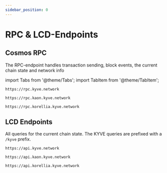 ```yaml
---
sidebar_position: 0
---
```


# RPC & LCD-Endpoints

## Cosmos RPC

The RPC-endpoint handles transaction sending, block events, the current chain state and network info

import Tabs from '@theme/Tabs';
import TabItem from '@theme/TabItem';

<Tabs groupId="network">
  <TabItem value="kyve" label="Mainnet">

```
https://rpc.kyve.network
```

  </TabItem>
  <TabItem value="kaon" label="Kaon">

```
https://rpc.kaon.kyve.network
```

  </TabItem>
  <TabItem value="korellia" label="Korellia">

```
https://rpc.korellia.kyve.network
```

  </TabItem>
</Tabs>

## LCD Endpoints

All queries for the current chain state. The KYVE queries are prefixed with a `/kyve` prefix.

<Tabs groupId="network">
  <TabItem value="kyve" label="Mainnet">

```
https://api.kyve.network
```

  </TabItem>
  <TabItem value="kaon" label="Kaon">

```
https://api.kaon.kyve.network
```

  </TabItem>
  <TabItem value="korellia" label="Korellia">

```
https://api.korellia.kyve.network
```

  </TabItem>
</Tabs>
